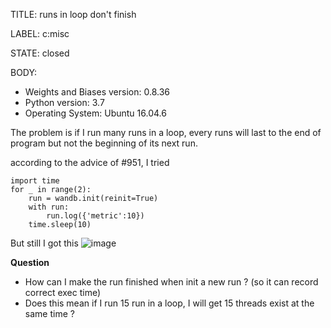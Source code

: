 TITLE:
runs in loop don't finish 

LABEL:
c:misc

STATE:
closed

BODY:
* Weights and Biases version: 0.8.36
* Python version: 3.7
* Operating System: Ubuntu 16.04.6

The problem is if I run many runs in a loop, every runs will last to the end of program but not the beginning of its next run.

according to the advice of #951, I tried 
```
import time
for _ in range(2):
    run = wandb.init(reinit=True)
    with run:
        run.log({'metric':10})
    time.sleep(10)
```
But still I got this
![image](https://user-images.githubusercontent.com/17963619/83626267-c1663f80-a5c7-11ea-9ad1-091b27cfd225.png)

**Question**
- How can I make the run finished when init a new run ? (so it can record correct exec time)
- Does this mean if I run 15 run in a loop, I will get 15 threads exist at the same time ?



